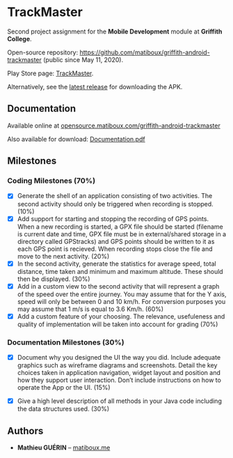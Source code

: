 # TrackMaster

Second project assignment for the **Mobile Development** module at **Griffith College**.

Open-source repository: https://github.com/matiboux/griffith-android-trackmaster (public since May 11, 2020).

Play Store page: [TrackMaster](https://play.google.com/store/apps/details?id=com.matiboux.griffith.trackmaster).

Alternatively, see the [latest release](https://github.com/matiboux/griffith-android-trackmaster/releases/latest) for downloading the APK.


## Documentation

Available online at [opensource.matiboux.com/griffith-android-trackmaster](https://opensource.matiboux.com/griffith-android-trackmaster)

Also available for download: [Documentation.pdf](Documentation.pdf)


## Milestones

### Coding Milestones (70%)

- [x] Generate the shell of an application consisting of two activities. The second activity should
      only be triggered when recording is stopped. (10%)
- [x] Add support for starting and stopping the recording of GPS points. When a new recording is
      started, a GPX file should be started (filename is current date and time, GPX file must be in
      external/shared storage in a directory called GPStracks) and GPS points should be written to it as
      each GPS point is recieved. When recording stops close the file and move to the next activity. (20%)
- [x] In the second activity, generate the statistics for average speed, total distance, time taken and
      minimum and maximum altitude. These should then be displayed. (30%)
- [x] Add in a custom view to the second activity that will represent a graph of the speed over the
      entire journey. You may assume that for the Y axis, speed will only be between 0 and 10 km/h.
	  For conversion purposes you may assume that 1 m/s is equal to 3.6 Km/h. (60%)
- [x] Add a custom feature of your choosing. The relevance, usefuleness and quality of implementation
      will be taken into account for grading (70%)

### Documentation Milestones (30%)

- [x] Document why you designed the UI the way you did. Include adequate graphics such as wireframe
      diagrams and screenshots. Detail the key choices taken in application navigation, widget layout
	  and position and how they support user interaction. Don’t include instructions on how to operate
	  the App or the UI. (15%)
- [x] Give a high level description of all methods in your Java code including the data structures used. (30%)


## Authors

- **Mathieu GUÉRIN** – [matiboux.me](https://matiboux.me/)
